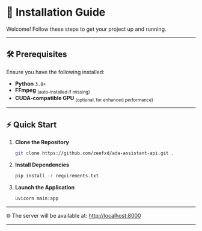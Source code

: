 # 🚀 Installation Guide

Welcome! Follow these steps to get your project up and running.

---

## 🛠️ Prerequisites

Ensure you have the following installed:

- **Python** `3.8+`
- **FFmpeg** <sub>(auto-installed if missing)</sub>
- **CUDA-compatible GPU** <sub>(optional, for enhanced performance)</sub>

---

## ⚡ Quick Start

1. **Clone the Repository**
    ```bash
    git clone https://github.com/zeefxd/ada-assistant-api.git .
    ```

2. **Install Dependencies**
    ```bash
    pip install -r requirements.txt
    ```

3. **Launch the Application**
    ```bash
    uvicorn main:app
    ```

---

🌐 The server will be available at: [http://localhost:8000](http://localhost:8000)

---